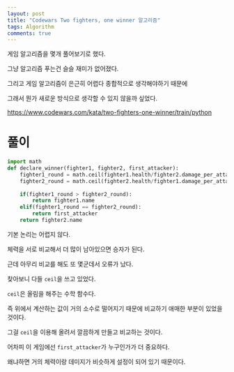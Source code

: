 ```yaml
---
layout: post
title: "Codewars Two fighters, one winner 알고리즘"
tags: Algorithm
comments: true
---
```


게임 알고리즘을 몇개 풀어보기로 했다.

그냥 알고리즘 푸는건 슬슬 재미가 없어졌다.

그리고 게임 알고리즘이 은근히 어렵다 종합적으로 생각해야하기 때문에

그래서 뭔가 새로운 방식으로 생각할 수 있지 않을까 싶었다.



<https://www.codewars.com/kata/two-fighters-one-winner/train/python>

# 풀이

```python
import math
def declare_winner(fighter1, fighter2, first_attacker):
    fighter1_round = math.ceil(fighter1.health/fighter2.damage_per_attack)
    fighter2_round = math.ceil(fighter2.health/fighter1.damage_per_attack)
    
    if(fighter1_round > fighter2_round):
        return fighter1.name
    elif(fighter1_round == fighter2_round):
        return first_attacker
    return fighter2.name
```

기본 논리는 어렵지 않다.

체력을 서로 비교해서 더 많이 남아있으면 승자가 된다.

근데 아무리 비교를 해도 또 몇군데서 오류가 났다.

찾아보니 다들 `ceil`을 쓰고 있었다.



`ceil`은 올림을 해주는 수학 함수다.

즉 위에서 계산하는 값이 거의 소수로 떨어지기 때문에 비교하기 애매한 부분이 있었을 것이다.

그걸 `ceil`을 이용해 올려서 깔끔하게 만들고 비교하는 것이다.

어차피 이 게임에선 `first_attacker`가 누구인가가 더 중요하다.

왜냐하면 거의 체력이랑 데미지가 비슷하게 설정이 되어 있기 때문이다.


